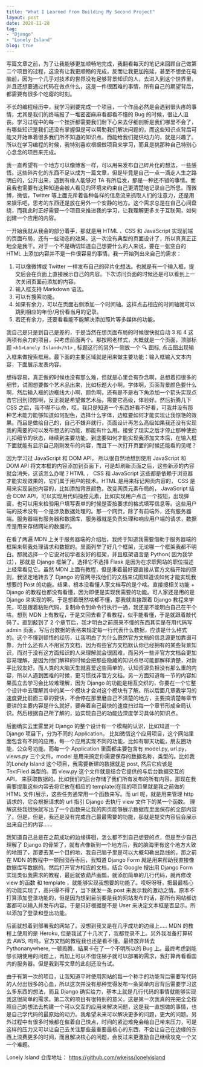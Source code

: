 ```yaml
---
title: "What I Learned from Building My Second Project"
layout: post
date: 2020-11-28
tag:
- "Django"
- "Lonely Island"
blog: true
---
```


写篇文章之前，为了让我能够更加顺畅地完成，我翻看每天的笔记来回顾自己做第二个项目的过程，这没有让我更顺畅的完成，反而让我更加拖延，甚至不想坐在电脑前，因为一个几乎对技术的世界没有足够背景知识的人，去进入到这个世界里，并且还想要通过代码在做点什么，这是一件很困难的事情，所有自己的期望背后，都需要有很多个吃瘪的时刻。

不长的编程经历中，我学习到要完成一个项目，一个作品必然是会遇到很头疼的事情，尤其是我们的终端报了一堆密密麻麻看都看不懂的 Bug 的时候，很让人沮丧。学习过程中的每一个挫折都需要我们耐下心来去仔细剖析是我们哪里不会了，有哪些知识是我们还没有掌握但是可以帮助我们解决问题的，而这些知识点背后可能又开始串着很多我们所不知道的知识点。而能给我们提供动力的，就是兴趣了。所以在学习编程的时候，我特别喜欢根据做项目来学习，而且是挑那种自己特别心心念念的项目来完成。

我一直希望有一个地方可以像博客一样，可以用来发布自己碎片化的想法，一些感悟。这些碎片化的东西不足以成为一篇文章，但是毕竟是自己一点一滴走人生之路明白的，公开出来，遇到有缘人能够对 TA 有所启发，那是一种还不错的事情。而且我也需要有这种知道会被人看见的环境来约束自己更清楚地记录自己所思。而微博，微信，Twitter 等上面充斥着各种各样的信息流来抓取人们的注意力，还是用来娱乐吧，思考的东西还是放在另外一个安静的地方。这个需求总是在自己心间盘绕，而我此时正好需要一个项目来推进我的学习，让我理解更多关于互联网，如何创建一个应用的内容。

一开始我就从我会的部分着手，那就是用 HTML 、CSS 和 JavaScript 实现前端的页面布局，还有一些动态的效果。这一次没有典型的页面设计了，所以真真正正地全是我干。对于一个不是确切知道自己想要什么的人来说，要在一张空白的 HTML 上添加内容并不是一件很容易的事情。我一开始列出来自己的需求：

1. 可以像微博或 Twitter 一样发布自己的碎片化想法。也就是有一个输入框，提交后会在页面上直接展示自己的内容。下次访问页面的时候还是可以看到上一次关闭页面前添加的内容。
2. 输入框支持 Markdown 语法。
3. 可以有搜索功能。
4. 如果有余力，可以在页面右侧添加一个时间轴。这样点击相应的时间轴就可以跳到相应的年份/月份看当月的记录。
5. 若还有余力，还要看看能不能解决添加照片等多媒体的功能。

我自己是只是到自己是差的，于是当然在想页面布局的时候很快就自动 3 和 4 这两项有余力的项目，只考虑前面两个。那按照老样式，大概就是一个页面，顶部标题 `<h1>Lonely Island</h1>` , 标题这行的另外一侧放一个 🔍 图标, 点击图出现输入框来做搜索框用。最下面的主要区域就是用来做主要功能：输入框输入文本内容，下面展示发表内容。

想得容易，真正做的时候也没有那么难，但就是心里会有杂念啊，总想着扣很多的细节，试图想要做个艺术品出来，比如标题大小啊，字体啊，页面背景颜色要什么啊，然后输入框的边框线大小啊，颜色啊，还有是不是右下角添加一个箭头实现点击它回到顶部啊，反正就是希望做艺术品，需要它高级，体验好。然后折腾几下 CSS 之后，我不得不认命，哎，我只是知道一个东西好看不好看，可我并没有那种艺术能力能够知道如何配色，选择什么字体，边框要如何才能实现让我惊艳的效果。而且是做给自己的，自己不嫌弃就行，页面设计再怎么高级如果我还没有实现我的需要的可以发布想法的功能，那能有什么用。接受了现实之后才停止那种使劲儿扣细节的状态，继续到主要功能，到底要如何才能实现我添加文本后，在输入框下面就能有显示自己刚刚发布的内容，而且下一次打开页面的时候还能看的见呢？

因为学习过 JavaScript 和 DOM API， 所以很自然地想到使用 JavaScript 和 DOM API 将文本框的内容添加到页面下，可是却刷新页面之后，这些新添的内容就会消失，这该怎么办呢？HTML ， CSS 和 JavaScript 这些都是依赖于浏览器才能实现效果的，它们属于用户的技术。HTML 是用来标记网页内容的， CSS 是用来实现装扮内容的，比如添加背景颜色，改变网页元素布局的， JavaScript 结合 DOM API，可以实现用代码操控元素，比如实现用户点击一个按钮，出现弹窗，也可以用来检验用户填写表单的时候是否按要求的格式填写信息等。这些用户端的技术没有一个是涉及数据处理的。那一个网页，除了有前端外，还有服务器端。服务器端有服务器和数据库，服务器就是负责处理和响应用户端的请求，数据库是用来存储网站的数据的。

在看了两遍 MDN 上关于服务器端的介绍后，我终于知道我需要借助于服务器端的框架来帮我处理请求和数据的。里面列举了好几个框架，无论哪一个框架我都不明白。那就选择一个它说对初学者友好的框架，并且框架语言是 Python( 因为我学过），那就是 Django 框架了。选择它不选择 Flask 是因为在求职网站的职位描述上经常看见它。虽然 MDN 上面有教程，但是秉着最好要直接从官方文档开始的原则，我坚定地转去了 Django 的官网寻找他们的文档来试图知道该如何才能实现我想要的 Post 的功能。结果，根本没看懂人家文档写的是个啥。直接搜相关功能 + Django 的教程也都没有看懂，因为即便是实现我需要的功能。可人家还是用的是 Django 来实现的啊。于是想着既然啥都不懂，那我就直接跟着 Django 教程来学先，可是跟着粘贴代码，复制命令到命令行执行一通，我还是不能明白自己在干个啥。想到 MDN 上有教程，于是又回去看了看教程，似乎能看懂，于是就跟着敲代码了。直到敲到了 2 个章节后，我才明白之前原来不懂的东西其实是在用代码写 admin 页面，写后台数据的表格来规定每一行代表什么数据，应该是什么格式的。这个不懂到顿悟的经历，让我明白了为什么既然官方文档的信息源更加靠谱可靠，为什么还有人不用官方文档，因为有些官方文档默认你已经拥有的某些背景知识，而对于没有这方面知识的人来理解就会很困难，而另外一些非官方文档会更加容易理解，是因为他们解释的时候会把那些隐藏的知识点尽可能都解释清楚，对新手比较友好。而人类的大脑天生就喜爱这些简单的，认知资源负担没有那么重的内容，所以人遇到困难的时候，更习惯找非官方文档。另一方面知道每一节的内容如果孤立去学习会比较难理解，因为 Django 的功能是相互交织的，你要在一个它整个设计中去理解其中的某一个模块才会对这个模块有了解。所以后面几章我学习的速度要比前面三章的要快，不会停在那里磨自己不清楚的地方，主要搞清楚每章节要讲的主要内容是什么就好，要奔着自己最快的速度扫过每一个章节形成全局认识。然后根据自己所了解的，边实现自己的功能边深度学习具体的知识点。

后面确实云里雾里对 Django 的整个设计有一个模糊的认识，比如知道一个 Django 项目下，分为不同的 Application。 比如微信这个应用项目，这个网站里面包含有不同的应用，每一个应用实现不同的功能，比如有聊天功能，朋友圈功能，公众号功能。而每一个 Application 里面都主要包含有 model.py, url.py，views.py 三个文件。model 是用来搞定你需要保存的数据名称，类型的。比如我的Lonely Island 这个项目，我需要新建的数据就是 post, 然后它应该是 TextFiled 类型的。而 view.py 这个文件就是结合它提供的与后台数据交互的 API， 来获取数据的。比如我们的后台存储了我们所有发布的所有内容，那现在我需要提取这些内容去将它放在相应的 template(在我的项目里就是我之前做的 HTML 文件)展示，这些任务通常用一个函数来写。而 url 呢，就是用来管理 http 请求的，它会根据请求的 url 指引 Django 去执行 view 文件下的某一个函数。 理解这些我很快就写出了一个函数来让我的网页能够展示数据库里面保存的全部内容了。但是，但是，我还是没有完成自己最最需要的功能，那就是提交内容后会展示出来自己的内容......

我知道自己总是在之前成功的边缘徘徊，怎么都不到自己想要的点，但是至少自己理解了 Django 的骨架了，就有点像新到一个地方后，我的脑海里有这个地方大致的地图了，那要去某一个目的地，我自己脑子里是可以大概勾勒出路线的。那之前在 MDN 的教程中一顿囫囵吞枣后，我知道 Django Form 就是用来帮助我直接像数据库写数据的。然后打开官方相应的文档，结合 Google 搜出用 Django Form 实现类似我需求的教程，最后就依葫芦画瓢，就添加简单的几行代码，就再修改 view 的函数 和 template ，就能够实现我想要的功能了。哎呀呀呀，把最最核心的功能实现了，高兴得不得了，当下就发一条 post 来表示我的激动之情。原本不打算添加登录功能的，但是因为想到目前要是我的网站发布的话，那所有网站都访客都可以输入并发布内容。于是只好根据是不是 User 来决定文本框是否显示。所以添加了登录和登出功能。

后面就想着到部署我的网站了。没想到我又是在几乎成功的边缘上..... MDN 的教程上使用的是 Heroku, 但是我试了十几次了，我都登录不上。另外我准备打算转去 AWS, 呜呜，官方文档的教程我也还是看不懂。最终放弃转去 Pythonanywhere, 一顿捣腾，结果卡在了一个不明所以的 Bug 上。最终考虑到能够长期使用的问题上，再加上可以不借住梯子就可以部署的需求，我打算再看看国内的服务器。但是我到写文章的此刻还没有试。

由于有第一次的项目，让我知道平时使用网站的每一个称手的功能背后需要写代码的人付出很多的心血，所以这次并没有那种觉得发布一条简单内容背后需要学习这么多东西的想法，而且 Django 确实给力，基本上就是几行代码的事情就能够实现我这很简单的需求。第二次的项目有很特别的意义，这是第一次我真的完完全全按照自己的想法去构建一个可以交互的应用来解决问题，这是我一直想做的事情，也是自己学代码的最原始的动力。我希望未来可以解决更多的问题，更大的问题。另外过程中有很多时候都在催着自己快点，时间的紧迫难免会给自己带来压力，可是这样的压力又可以让自己去关注那些最重要最核心的东西，不会让自己在边缘的东西上浪费更多的时间，而且解决核心的问题，会反过来更激励自己继续攻克一个又一个难题。

Lonely Island 仓库地址： https://github.com/wkeiss/lonelyisland

